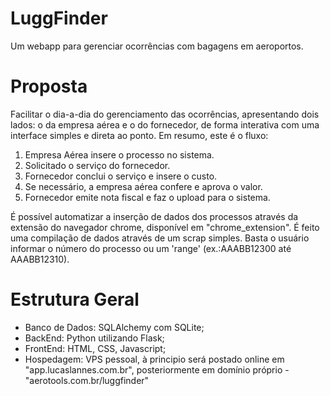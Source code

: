 # LuggFinder
Um webapp para gerenciar ocorrências com bagagens em aeroportos.

# Proposta
Facilitar o dia-a-dia do gerenciamento das ocorrências, apresentando dois lados: o da empresa aérea e o do fornecedor, de forma interativa com uma interface simples e direta ao ponto.
Em resumo, este é o fluxo:
 1. Empresa Aérea insere o processo no sistema.
 2. Solicitado o serviço do fornecedor.
 3. Fornecedor conclui o serviço e insere o custo.
 4. Se necessário, a empresa aérea confere e aprova o valor.
 5. Fornecedor emite nota fiscal e faz o upload para o sistema.

 É possível automatizar a inserção de dados dos processos através da extensão do navegador chrome, disponível em "chrome_extension". É feito uma compilação de dados através de um scrap
 simples. Basta o usuário informar o número do processo ou um 'range' (ex.:AAABB12300 até AAABB12310).

 # Estrutura Geral
  - Banco de Dados: SQLAlchemy com SQLite;
  - BackEnd: Python utilizando Flask;
  - FrontEnd: HTML, CSS, Javascript;
  - Hospedagem: VPS pessoal, à principio será postado online em "app.lucaslannes.com.br", posteriormente em domínio próprio - "aerotools.com.br/luggfinder"
